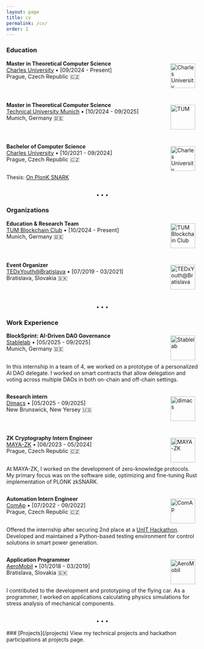```yaml
---
layout: page
title: cv
permalink: /cv/
order: 1
---
```


<style>
    .cv-entry {
    margin-bottom: 1em;
    border-bottom: 2px solid var(--border-color);
    padding-bottom: 1em;
}

.cv-heading {
    display: flex;
    justify-content: space-between;
    align-items: flex-start;
}

.cv-heading-text {
    flex: 1;
    padding-right: 0.5em;
}

.cv-subheading {
    font-size: 0.9rem;
    /* color: var(--); */
}

.cv-img {
    width: 65px;
    height: 65px;
    object-fit: contain;
    padding: 8px;
    // border-radius: 8px;
    // filter: grayscale(100%) brightness(0.9) sepia(0.2) invert(0.8);
    // box-shadow: 0 2px 8px rgba(0,0,0,0.1);
    // transition: all 0.3s ease;
}

.cv-description {
    margin-top: 0.5em;
}
</style>

### Education

<div class="cv-entry">
    <div class="cv-heading">
        <div class="cv-heading-text">
            <strong>Master in Theoretical Computer Science</strong><br>
            <span class="cv-subheading">
                <a href="https://www.mff.cuni.cz/en">Charles University</a> • [09/2024 - Present] <br>
                Prague, Czech Republic 🇨🇿
            </span>
        </div>
        <img src="../assets/images/charles-uni.jpg" class="cv-img" alt="Charles University">
    </div>
</div>

<div class="cv-entry">
    <div class="cv-heading">
        <div class="cv-heading-text">
            <strong>Master in Theoretical Computer Science</strong><br>
            <span class="cv-subheading">
                <a href="https://www.tum.de/">Technical University Munich</a> • [10/2024 - 09/2025]<br>
                Munich, Germany 🇩🇪 
            </span>
        </div>
        <img src="../assets/images/tum-uni.png" class="cv-img" alt="TUM">
    </div>
</div>

<div class="cv-entry">
    <div class="cv-heading">
        <div class="cv-heading-text">
            <strong>Bachelor of Computer Science</strong><br>
            <span class="cv-subheading">
                <a href="https://www.mff.cuni.cz/en">Charles University</a> • [10/2021 - 09/2024] <br>
                Prague, Czech Republic 🇨🇿 
            </span>
        </div>
        <img src="../assets/images/charles-uni.jpg" class="cv-img" alt="Charles University">
    </div>
    Thesis: <a href="/research#reducing-polynomial-degree-in-plonk-zksnark">On PlonK SNARK</a>
</div>

<div style="text-align: center; margin: 15px 0;">• • •</div>

### Organizations

<div class="cv-entry">
    <div class="cv-heading">
        <div class="cv-heading-text">
            <strong>Education & Research Team</strong><br>
            <span class="cv-subheading">
                <a href="https://www.tum-blockchain.com/"> TUM Blockchain Club</a> • [10/2024 - Present] <br>
                Munich, Germany 🇩🇪
            </span>
        </div>
        <img src="../assets/images/tbc2.png" class="cv-img" alt="TUM Blockchain Club">
    </div>
</div>

<div class="cv-entry">
    <div class="cv-heading">
        <div class="cv-heading-text">
            <strong>Event Organizer</strong><br>
            <span class="cv-subheading">    
                <a href="https://www.ted.com/tedx/events/22149"> TEDxYouth@Bratislava</a> • [07/2019 - 03/2021] <br>
                Bratislava, Slovakia 🇸🇰
            </span>
        </div>
        <img src="../assets/images/tedx.png" class="cv-img" alt="TEDxYouth@Bratislava">
    </div>
</div>

<div style="text-align: center; margin: 15px 0;">• • •</div>

### Work Experience

<div class="cv-entry">
    <div class="cv-heading">
        <div class="cv-heading-text">
            <strong>BlockSprint: AI-Driven DAO Governance</strong><br>
            <span class="cv-subheading">
                <a href="https://stablelab.xyz/">Stablelab</a> • [05/2025 - 09/2025] <br>
                Munich, Germany 🇩🇪
            </span>
        </div>
        <img src="../assets/images/stablelab.jpg" class="cv-img" alt="Stablelab">
    </div>
    In this internship in a team of 4, we worked on a prototype of a personalized AI DAO delegate.
    I worked on smart contracts that allow delegation and voting across multiple DAOs in both
    on-chain and off-chain settings.
</div>

<div class="cv-entry">
    <div class="cv-heading">
        <div class="cv-heading-text">
            <strong>Research intern</strong><br>
            <span class="cv-subheading">
                <a href="http://dimacs.rutgers.edu/"> Dimacs</a> • [05/2025 - 09/2025] <br>
                New Brunswick, New Yersey 🇺🇸
            </span>
        </div>
        <img src="../assets/images/dimacs.png" class="cv-img" alt="dimacs">
    </div>
</div>

<div class="cv-entry">
    <div class="cv-heading">
        <div class="heading-text">
            <strong>ZK Cryptography Intern Engineer</strong><br>
            <span class="cv-subheading">
                <a href="https://www.maya-zk.com/"> MAYA-ZK</a> • [06/2023 - 05/2024] <br>
                Prague, Czech Republic 🇨🇿
            </span>
        </div>
        <img src="../assets/images/maya-zk.jpg" class="cv-img" alt="MAYA-ZK">
    </div>
    At MAYA-ZK, I worked on the development of zero-knowledge protocols. My primary focus was on the software side,
    optimizing and fine-tuning Rust implementation of PLONK zkSNARK.
</div>

<div class="cv-entry">
    <div class="cv-heading">
        <div class="heading-text">
            <strong>Automation Intern Engineer</strong><br>
            <span class="cv-subheading">
                <a href="https://www.comap-control.com/"> ComAp</a> • [07/2022 - 09/2022] <br>
                Prague, Czech Republic 🇨🇿
            </span>
        </div>
        <img src="../assets/images/comap.png" class="cv-img" alt="ComAp">
    </div>
    Offered the internship after securing 2nd place at a <a href="https://unit.bestprague.cz/"> UnIT Hackathon</a>.
    Developed and maintained a Python-based testing environment for control solutions in smart power generation.
</div>

<div class="cv-entry">
    <div class="cv-heading">
        <div class="heading-text">
            <strong>Application Programmer</strong><br>
            <span class="cv-subheading">
                <a href="https://www.aeromobil.com/"> AeroMobil</a> • [01/2018 - 03/2019] <br>
                Bratislava, Slovakia 🇸🇰
            </span>
        </div>
        <img src="../assets/images/aeromobil.png" class="cv-img" alt="AeroMobil">
    </div>
    I contributed to the development and prototyping of the flying car. As a programmer, I worked on applications
    calculating physics simulations for stress analysis of mechanical components.
</div>

<div style="text-align: center; margin: 15px 0;">• • •</div>
### [Projects](/projects)
View my technical projects and hackathon participations at projects page.